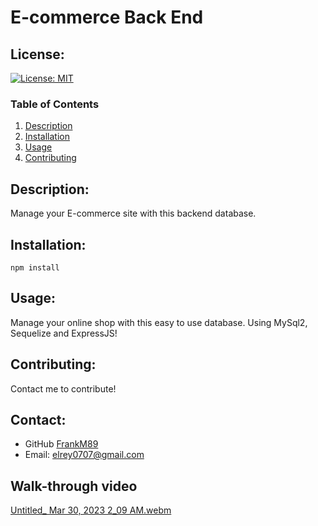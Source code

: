 # E-commerce Back End

  ## License:
  [![License: MIT](https://img.shields.io/badge/License-MIT-yellow.svg)](https://opensource.org/licenses/MIT)
  
  ### Table of Contents
  1. [Description](#description)
  2. [Installation](#installation)
  3. [Usage](#usage)
  4. [Contributing](#contributing)

  ## Description:
  Manage your E-commerce site with this backend database.
  
  ## Installation:
  `` npm install ``
  
  ## Usage:
  Manage your online shop with this easy to use database. Using MySql2, Sequelize and ExpressJS!
  
  ## Contributing:
  Contact me to contribute!
  
  ## Contact:
  - GitHub [FrankM89](https://github.com/FrankM89)
  - Email: [elrey0707@gmail.com](mailto:elrey0707@gmail.com)

  ## Walk-through video
  
  [Untitled_ Mar 30, 2023 2_09 AM.webm](https://user-images.githubusercontent.com/114839168/228788677-51b0136e-de5c-4836-bc4a-2ef1bef95bd3.webm)
